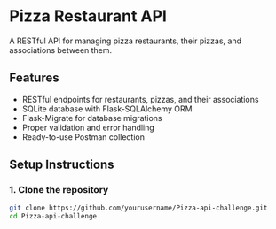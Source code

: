 # Pizza Restaurant API 

A RESTful API for managing pizza restaurants, their pizzas, and associations between them.

## Features

- RESTful endpoints for restaurants, pizzas, and their associations
- SQLite database with Flask-SQLAlchemy ORM
- Flask-Migrate for database migrations
- Proper validation and error handling
- Ready-to-use Postman collection

## Setup Instructions

### 1. Clone the repository
```bash
git clone https://github.com/yourusername/Pizza-api-challenge.git
cd Pizza-api-challenge